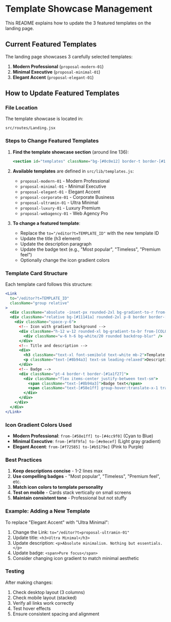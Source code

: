 # Template Showcase Management

This README explains how to update the 3 featured templates on the landing page.

## Current Featured Templates

The landing page showcases 3 carefully selected templates:
1. **Modern Professional** (`proposal-modern-01`)
2. **Minimal Executive** (`proposal-minimal-01`) 
3. **Elegant Accent** (`proposal-elegant-01`)

## How to Update Featured Templates

### File Location
The template showcase is located in:
```
src/routes/Landing.jsx
```

### Steps to Change Featured Templates

1. **Find the template showcase section** (around line 136):
   ```jsx
   <section id="templates" className="bg-[#0c0e12] border-t border-[#1a1f27] py-20">
   ```

2. **Available templates** are defined in `src/lib/templates.js`:
   - `proposal-modern-01` - Modern Professional
   - `proposal-minimal-01` - Minimal Executive  
   - `proposal-elegant-01` - Elegant Accent
   - `proposal-corporate-01` - Corporate Business
   - `proposal-ultramin-01` - Ultra Minimal
   - `proposal-luxury-01` - Luxury Premium
   - `proposal-webagency-01` - Web Agency Pro

3. **To change a featured template**:
   - Replace the `to="/editor?t=TEMPLATE_ID"` with the new template ID
   - Update the title (h3 element)
   - Update the description paragraph
   - Update the badge text (e.g., "Most popular", "Timeless", "Premium feel")
   - Optionally change the icon gradient colors

### Template Card Structure

Each template card follows this structure:
```jsx
<Link 
  to="/editor?t=TEMPLATE_ID"
  className="group relative"
>
  <div className="absolute -inset-px rounded-2xl bg-gradient-to-r from-[#58e1ff]/20 via-[#58e1ff]/5 to-[#58e1ff]/20 opacity-0 group-hover:opacity-100 transition-opacity duration-500" />
  <div className="relative bg-[#11141a] rounded-2xl p-8 border border-[#222835] group-hover:border-[#58e1ff]/30 transition-all duration-300">
    <div className="space-y-6">
      <!-- Icon with gradient background -->
      <div className="h-12 w-12 rounded-xl bg-gradient-to-br from-[COLOR1] to-[COLOR2] flex items-center justify-center">
        <div className="w-6 h-6 bg-white/20 rounded backdrop-blur" />
      </div>
      <!-- Title and description -->
      <div>
        <h3 className="text-xl font-semibold text-white mb-2">Template Name</h3>
        <p className="text-[#8b94a3] text-sm leading-relaxed">Description text</p>
      </div>
      <!-- Badge -->
      <div className="pt-4 border-t border-[#1a1f27]">
        <div className="flex items-center justify-between text-sm">
          <span className="text-[#8b94a3]">Badge text</span>
          <span className="text-[#58e1ff] group-hover:translate-x-1 transition-transform">→</span>
        </div>
      </div>
    </div>
  </div>
</Link>
```

### Icon Gradient Colors Used

- **Modern Professional**: `from-[#58e1ff] to-[#4cc9f0]` (Cyan to Blue)
- **Minimal Executive**: `from-[#f8f9fa] to-[#e9ecef]` (Light gray gradient)
- **Elegant Accent**: `from-[#f72585] to-[#b5179e]` (Pink to Purple)

### Best Practices

1. **Keep descriptions concise** - 1-2 lines max
2. **Use compelling badges** - "Most popular", "Timeless", "Premium feel", etc.
3. **Match icon colors to template personality**
4. **Test on mobile** - Cards stack vertically on small screens
5. **Maintain consistent tone** - Professional but not stuffy

### Example: Adding a New Template

To replace "Elegant Accent" with "Ultra Minimal":

1. Change the Link: `to="/editor?t=proposal-ultramin-01"`
2. Update title: `<h3>Ultra Minimal</h3>`
3. Update description: `<p>Absolute minimalism. Nothing but essentials.</p>`
4. Update badge: `<span>Pure focus</span>`
5. Consider changing icon gradient to match minimal aesthetic

### Testing

After making changes:
1. Check desktop layout (3 columns)
2. Check mobile layout (stacked)
3. Verify all links work correctly
4. Test hover effects
5. Ensure consistent spacing and alignment